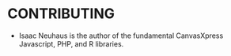 # CONTRIBUTING

* Isaac Neuhaus is the author of the fundamental CanvasXpress Javascript, PHP, and R libraries.
